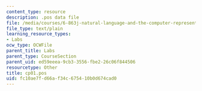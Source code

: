 ```yaml
---
content_type: resource
description: .pos data file
file: /media/courses/6-863j-natural-language-and-the-computer-representation-of-knowledge-spring-2003/fc10ae7fd66af34c675410b0d674cad0_cp01.pos
file_type: text/plain
learning_resource_types:
- Labs
ocw_type: OCWFile
parent_title: Labs
parent_type: CourseSection
parent_uid: ed59eeea-9cb3-3556-fbe2-26c06f844506
resourcetype: Other
title: cp01.pos
uid: fc10ae7f-d66a-f34c-6754-10b0d674cad0
---
```

